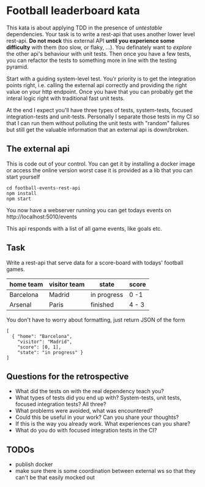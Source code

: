# Football leaderboard kata 
This kata is about applying TDD in the presence of *untestable* dependencies.
Your task is to write a rest-api that uses another lower level rest-api. **Do not 
mock** this external API **until you experience some difficulty** with them 
(too slow, or flaky, ...). You definately want to *explore* the other api's behaviour 
with unit tests. Then once you have a few tests, you can refactor the tests to
something more in line with the testing pyramid. 

Start with a guiding system-level test. You'r priority is to get the integration
points right, i.e. calling the external api correctly and providing the right value 
on your http endpoint. Once you have that you can probably get the interal logic
right with traditional fast unit tests.

At the end I expect you'll have three types of tests, system-tests, focused 
integration-tests and unit-tests. Personally I separate those tests in my CI
so that I can run them without polluting the unit tests with "random" failures
but still get the valuable information that an external api is down/broken. 
  
## The external api
This is code out of your control. You can get it by installing 
a docker image or access the online version
worst case it is provided as a lib that you can start yourself  

    cd football-events-rest-api 
    npm install
    npm start
     
You now have a webserver running you can get todays 
events on http://localhost:5010/events

This api responds with a list of all game events, like goals etc.

## Task
Write a rest-api that serve data for a score-board with 
todays' football games. 

home team | visitor team | state | score
--- | --- | --- | ---  
Barcelona | Madrid | in progress | 0 -1  
Arsenal | Paris | finished | 4 - 3      

You don't have to worry about formatting, just return 
JSON of the form

    [
      { "home": "Barcelona", 
        "visitor": "Madrid", 
        "score": [0, 1], 
        "state": "in progress" }
    ]

## Questions for the retrospective
* What did the tests on with the real dependency teach you?
* What types of tests did you end up with? System-tests, unit tests, focused integration tests? All three?
* What problems were avoided, what was encountered?
* Could this be useful in your work? Can you share your thoughts? 
* If this is the way you already work. What experiences can you share?
* What do you do with focused integration tests in the CI?


## TODOs
* publish docker
* make sure there is some coordination between external ws so that they can't be
  that easily mocked out
